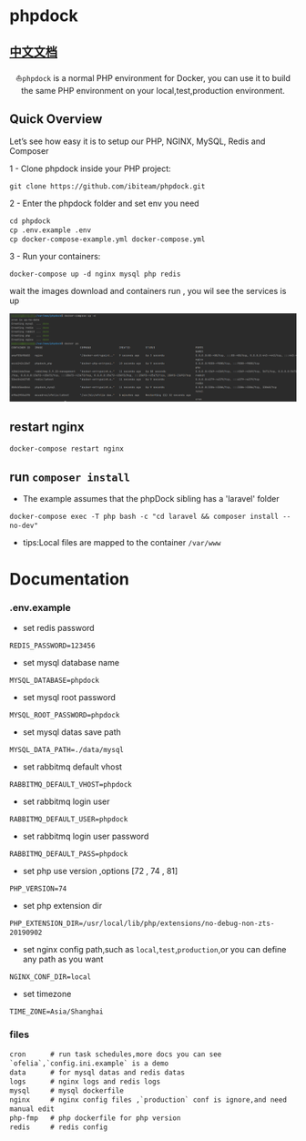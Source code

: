 # phpdock

## [中文文档](README_zh_CN.md)

<p align="center">⛵<code>phpdock</code> is a normal PHP environment for Docker, you can use it to build  the same PHP environment on your local,test,production environment.</p>


## Quick Overview

Let’s see how easy it is to setup our PHP, NGINX, MySQL, Redis and Composer

1 - Clone phpdock inside your PHP project: 

```
git clone https://github.com/ibiteam/phpdock.git
```

2 - Enter the phpdock folder and set env you need

```
cd phpdock
cp .env.example .env
cp docker-compose-example.yml docker-compose.yml
```

3 - Run your containers:

```
docker-compose up -d nginx mysql php redis
```

wait the images download and containers run , you wil see the services is up

![phpdock](./files/2022-08-26_15-23.png)


## restart nginx
```
docker-compose restart nginx
```

## run `composer install`
* The example assumes that the phpDock sibling has a 'laravel' folder
```
docker-compose exec -T php bash -c "cd laravel && composer install --no-dev"
```
* tips:Local files are mapped to the container `/var/www`

# Documentation

### .env.example
* set redis password
```
REDIS_PASSWORD=123456
```

* set mysql database name 
```
MYSQL_DATABASE=phpdock
```

* set mysql root password
```
MYSQL_ROOT_PASSWORD=phpdock
```

* set mysql datas save path
```
MYSQL_DATA_PATH=./data/mysql
```

* set rabbitmq default vhost
```
RABBITMQ_DEFAULT_VHOST=phpdock
```

* set rabbitmq login user
```
RABBITMQ_DEFAULT_USER=phpdock
```

* set rabbitmq login user password
```
RABBITMQ_DEFAULT_PASS=phpdock
```

* set php use version ,options [72 , 74 , 81]
```
PHP_VERSION=74
```

* set php extension dir 
```
PHP_EXTENSION_DIR=/usr/local/lib/php/extensions/no-debug-non-zts-20190902
```

* set nginx config path,such as `local`,`test`,`production`,or you can define any path as you want
```
NGINX_CONF_DIR=local
```

* set timezone
```
TIME_ZONE=Asia/Shanghai
```

### files

```
cron      # run task schedules,more docs you can see `ofelia`,`config.ini.example` is a demo
data      # for mysql datas and redis datas 
logs      # nginx logs and redis logs
mysql     # mysql dockerfile
nginx     # nginx config files ,`production` conf is ignore,and need manual edit
php-fmp   # php dockerfile for php version
redis     # redis config
```
